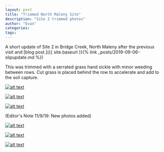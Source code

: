 ```yaml
---
layout: post
title: "Trimmed North Maleny Site"
description: "Site 2 trimmed photos"
author: "Evan"
categories: 
tags: 
---
```

A short update of Site 2 in Bridge Creek, North Maleny after the previous visit and [blog post.]({{ site.baseurl }}{% link _posts/2019-09-06-slipupdate.md %})

This was trimmed with a serrated grass hand sickle with minor weeding between rows. Cut grass is placed behind the row to accelerate and add to the soil capture.

[![alt text](https://i.imgur.com/rLPkoOXl.jpg "Site 2")](https://u.teknik.io/7Wlgd.jpg)

[![alt text](https://i.imgur.com/7Ld8sODl.jpg "Site 2")](https://u.teknik.io/wEpMc.jpg)

[![alt text](https://i.imgur.com/Br5YH5Ml.jpg "Site 2")](https://u.teknik.io/2Amz6.jpg)

(Editor's Note 11/9/19: New photos added)

[![alt text](https://i.imgur.com/jVS8Pb7l.jpg "Site 2")](https://u.teknik.io/AnE4K.jpg)

[![alt text](https://i.imgur.com/49uwKoel.jpg "Site 2")](https://u.teknik.io/UFu2q.jpg)

[![alt text](https://i.imgur.com/qAP0xmhl.jpg "Site 2")](https://u.teknik.io/4cIXo.jpg)